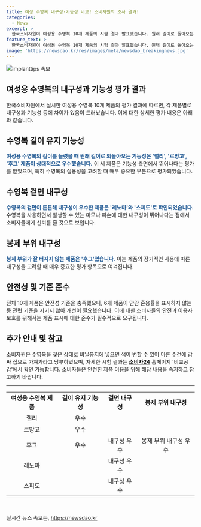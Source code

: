 ```yaml
---
title: 여성 수영복 내구성·기능성 비교! 소비자원의 조사 결과!
categories:
  - News
excerpt: >
  한국소비자원이 여성용 수영복 10개 제품의 시험 결과 발표했습니다. 원래 길이로 돌아오는 기능성에 우수한 제품으로 랠리, 르망고, 후그를, 내구성이 좋은 제품으로 레노마, 스피도를 선정했습니다. 안전성은 모두 충족했지만 6개 제품이 안감 혼용률을 표시하지 않아 개선이 필요하다고 밝혔습니다. 자세한 결과는 소비자24 홈페이지 비교공감에서 확인할 수 있습니다.
feature_text: >
  한국소비자원이 여성용 수영복 10개 제품의 시험 결과 발표했습니다. 원래 길이로 돌아오는 기능성에 우수한 제품으로 랠리, 르망고, 후그를, 내구성이 좋은 제품으로 레노마, 스피도를 선정했습니다. 안전성은 모두 충족했지만 6개 제품이 안감 혼용률을 표시하지 않아 개선이 필요하다고 밝혔습니다. 자세한 결과는 소비자24 홈페이지 비교공감에서 확인할 수 있습니다.
image: 'https://newsdao.kr/res/images/meta/newsdao_breakingnews.jpg'
---
```


<p><img src="https://newsdao.kr/res/images/meta/newsdao_breakingnews.jpg" alt="implanttips 속보" /></p>

<h2>여성용 수영복의 내구성과 기능성 평가 결과</h2>

<p data-ke-size="size16">한국소비자원에서 실시한 여성용 수영복 10개 제품의 평가 결과에 따르면, 각 제품별로 내구성과 기능성 등에 차이가 있음이 드러났습니다. 이에 대한 상세한 평가 내용은 아래와 같습니다.</p>

<h2>수영복 길이 유지 기능성</h2>

<p><b><span style="color: #1a5490;">여성용 수영복의 길이를 늘렸을 때 원래 길이로 되돌아오는 기능성은 '랠리', '르망고', '후그' 제품이 상대적으로 우수했습니다.</span></b> 이 세 제품은 기능성 측면에서 뛰어나다는 평가를 받았으며, 특히 수영복의 실용성을 고려할 때 매우 중요한 부분으로 평가되었습니다.</p>

<h2>수영복 겉면 내구성</h2>

<p><b><span style="color: #1a5490;">수영복의 겉면이 튼튼해 내구성이 우수한 제품은 '레노마'와 '스피도'로 확인되었습니다.</span></b> 수영복을 사용하면서 발생할 수 있는 마모나 파손에 대한 내구성이 뛰어나다는 점에서 소비자들에게 신뢰를 줄 것으로 보입니다.</p>

<h2>봉제 부위 내구성</h2>

<p><b><span style="color: #1a5490;">봉제 부위가 잘 터지지 않는 제품은 '후그'였습니다.</span></b> 이는 제품의 장기적인 사용에 따른 내구성을 고려할 때 매우 중요한 평가 항목으로 여겨집니다.</p>

<h2>안전성 및 기준 준수</h2>

<p>전체 10개 제품은 안전성 기준을 충족했으나, 6개 제품이 안감 혼용률을 표시하지 않는 등 관련 기준을 지키지 않아 개선이 필요했습니다. 이에 대한 소비자들의 안전과 이용자 보호를 위해서는 제품 표시에 대한 준수가 필수적으로 요구됩니다.</p>

<h2>추가 안내 및 참고</h2>

<p>소비자원은 수영복을 젖은 상태로 비닐봉지에 넣으면 색이 변할 수 있어 마른 수건에 감싸 집으로 가져가라고 당부하였으며, 자세한 시험 결과는 <b><span style="color: #1a5490;"><a href="https://www.consumer.go.kr">소비자24</a></span></b> 홈페이지 '비교공감'에서 확인 가능합니다. 소비자들은 안전한 제품 이용을 위해 해당 내용을 숙지하고 참고하기 바랍니다.</p>

<hr>

<table>
  <tr>
    <td style="text-align: center; height: 17px;"><b>여성용 수영복 제품</b></td>
    <td style="text-align: center; height: 17px;"><b>길이 유지 기능성</b></td>
    <td style="text-align: center; height: 17px;"><b>겉면 내구성</b></td>
    <td style="text-align: center; height: 17px;"><b>봉제 부위 내구성</b></td>
  </tr>
  <tr>
    <td style="text-align: center; height: 17px;">랠리</td>
    <td style="text-align: center; height: 17px;">우수</td>
    <td style="text-align: center; height: 17px;"></td>
    <td style="text-align: center; height: 17px;"></td>
  </tr>
  <tr>
    <td style="text-align: center; height: 17px;">르망고</td>
    <td style="text-align: center; height: 17px;">우수</td>
    <td style="text-align: center; height: 17px;"></td>
    <td style="text-align: center; height: 17px;"></td>
  </tr>
  <tr>
    <td style="text-align: center; height: 17px;">후그</td>
    <td style="text-align: center; height: 17px;">우수</td>
    <td style="text-align: center; height: 17px;">내구성 우수</td>
    <td style="text-align: center; height: 17px;">봉제 부위 내구성 우수</td>
  </tr>
  <tr>
    <td style="text-align: center; height: 17px;">레노마</td>
    <td style="text-align: center; height: 17px;"></td>
    <td style="text-align: center; height: 17px;">내구성 우수</td>
    <td style="text-align: center; height: 17px;"></td>
  </tr>
  <tr>
    <td style="text-align: center; height: 17px;">스피도</td>
    <td style="text-align: center; height: 17px;"></td>
    <td style="text-align: center; height: 17px;">내구성 우수</td>
    <td style="text-align: center; height: 17px;"></td>
  </tr>
</table>

<p data-ke-size="size16">&nbsp;</p>
실시간 뉴스 속보는, <a href="https://newsdao.kr" rel="dofollow">https://newsdao.kr</a>


